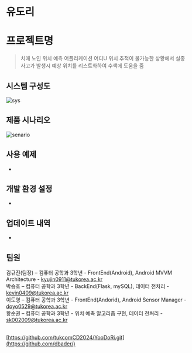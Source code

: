 # 유도리

# 프로젝트명
> 치매 노인 위치 예측 어플리케이션 어디U
> 위치 추적이 불가능한 상황에서 실종 사고가 발생시 예상 위치를 리스트화하여 수색에 도움을 줌

## 시스템 구성도

![sys](https://github.com/tukcomCD2024/YooDoRi/assets/25702499/2e3f7556-51d5-4b21-85ec-ed7942559a8e)

## 제품 시나리오

![senario](https://github.com/tukcomCD2024/YooDoRi/assets/25702499/70ecf53b-0a68-4089-b50e-86e4d9c69d52)

## 사용 예제

-

## 개발 환경 설정

-

## 업데이트 내역

-

## 팀원

김규진(팀장) – 컴퓨터 공학과 3학년 - FrontEnd(Android), Android MVVM Architecture - kyujin0911@tukorea.ac.kr
<br/>박승호      – 컴퓨터 공학과 3학년 - BackEnd(Flask, mySQL), 데이터 전처리            - kevin0409@tukorea.ac.kr
<br/>이도영      – 컴퓨터 공학과 3학년 - FrontEnd(Andorid), Android Sensor Manager    - doyo0529@tukorea.ac.kr
<br/>황순권      – 컴퓨터 공학과 3학년 - 위치 예측 알고리즘 구현, 데이터 전처리                - sk002009@tukorea.ac.kr

<br/>[https://github.com/tukcomCD2024/YooDoRi.git](https://github.com/dbader/)

<!-- Markdown link & img dfn's -->
[npm-image]: https://img.shields.io/npm/v/datadog-metrics.svg?style=flat-square
[npm-url]: https://npmjs.org/package/datadog-metrics
[npm-downloads]: https://img.shields.io/npm/dm/datadog-metrics.svg?style=flat-square
[travis-image]: https://img.shields.io/travis/dbader/node-datadog-metrics/master.svg?style=flat-square
[travis-url]: https://travis-ci.org/dbader/node-datadog-metrics
[wiki]: https://github.com/yourname/yourproject/wiki
